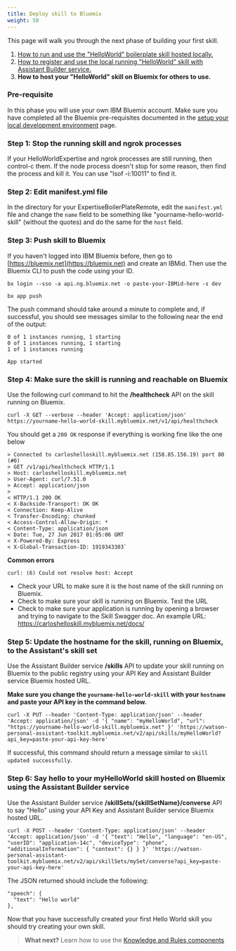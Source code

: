 ```yaml
---
title: Deploy skill to Bluemix
weight: 50 
---
```

This page will walk you through the next phase of building your first skill.

1. [How to run and use the "HelloWorld" boilerplate skill hosted locally.]({{site.baseurl}}/expertise/build-expertise)
2. [How to register and use the local running "HelloWorld" skill with Assistant Builder service.]({{site.baseurl}}/expertise/develop-locally)
3. **How to host your "HelloWorld" skill on Bluemix for others to use.**

### Pre-requisite
In this phase you will use your own IBM Bluemix account.  Make sure you have completed all the Bluemix pre-requisites documented in the [setup your local development environment]({{site.baseurl}}/expertise/setup-local-dev-env/) page.

### Step 1: Stop the running skill and ngrok processes
If your HelloWorldExpertise and ngrok processes are still running, then control-c them.  If the node process doesn't stop for some reason, then find the process and kill it.  You can use "lsof -i:10011" to find it.

### Step 2: Edit manifest.yml file
In the directory for your ExpertiseBoilerPlateRemote, edit the `manifest.yml` file and change the `name` field to be something like "yourname-hello-world-skill" (without the quotes) and do the same for the `host` field.

### Step 3: Push skill to Bluemix
If you haven't logged into IBM Bluemix before, then go to [https://bluemix.net](https://bluemix.net) and create an IBMid.  Then use the Bluemix CLI to push the code using your ID.

`bx login --sso -a api.ng.bluemix.net -o paste-your-IBMid-here -s dev`

`bx app push`

The push command should take around a minute to complete and, if successful, you should see messages similar to the following near the end of the output: 

```
0 of 1 instances running, 1 starting
0 of 1 instances running, 1 starting
1 of 1 instances running

App started
```

### Step 4: Make sure the skill is running and reachable on Bluemix
Use the following curl command to hit the **/healthcheck** API on the skill running on Bluemix.

`curl -X GET --verbose --header 'Accept: application/json' https://yourname-hello-world-skill.mybluemix.net/v1/api/healthcheck`

You should get a `200 OK` response if everything is working fine like the one below
```
> Connected to carloshelloskill.mybluemix.net (158.85.156.19) port 80 (#0)
> GET /v1/api/healthcheck HTTP/1.1
> Host: carloshelloskill.mybluemix.net
> User-Agent: curl/7.51.0
> Accept: application/json
>
< HTTP/1.1 200 OK
< X-Backside-Transport: OK OK
< Connection: Keep-Alive
< Transfer-Encoding: chunked
< Access-Control-Allow-Origin: *
< Content-Type: application/json
< Date: Tue, 27 Jun 2017 01:05:06 GMT
< X-Powered-By: Express
< X-Global-Transaction-ID: 1919343303`
```

**Common errors**

```
curl: (6) Could not resolve host: Accept
```
* Check your URL to make sure it is the host name of the skill running on Bluemix.
* Check to make sure your skill is running on Bluemix.  Test the URL
* Check to make sure your application is running by opening a browser and trying to navigate to the Skill Swagger doc. An example URL: https://carloshelloskill.mybluemix.net/docs/

### Step 5: Update the hostname for the skill, running on Bluemix, to the Assistant's skill set
Use the Assistant Builder service **/skills** API to update your skill running on Bluemix to the public registry using your API Key and Assistant Builder service Bluemix hosted URL.

**Make sure you change the `yourname-hello-world-skill` with your `hostname` and paste your API key in the command below.**

`curl -X PUT --header 'Content-Type: application/json' --header 'Accept: application/json' -d '{
  "name": "myHelloWorld",
  "url": "https://yourname-hello-world-skill.mybluemix.net"
}' 'https://watson-personal-assistant-toolkit.mybluemix.net/v2/api/skills/myHelloWorld?api_key=paste-your-api-key-here'`

If successful, this command should return a message similar to `skill updated successfully`.

### Step 6: Say hello to your myHelloWorld skill hosted on Bluemix using the Assistant Builder service
Use the Assistant Builder service **/skillSets/{skillSetName}/converse** API to say "Hello" using your API Key and Assistant Builder service Bluemix hosted URL.

`curl -X POST --header 'Content-Type: application/json' --header 'Accept: application/json' -d '{
  "text": "Hello",
  "language": "en-US",
  "userID": "application-14c",
  "deviceType": "phone",
  "additionalInformation": {
    "context": {}
  }
}' 'https://watson-personal-assistant-toolkit.mybluemix.net/v2/api/skillSets/mySet/converse?api_key=paste-your-api-key-here'`

The JSON returned should include the following:

```
"speech": {
  "text": "Hello world"
},
```

Now that you have successfully created your first Hello World skill you should try creating your own skill.

> **What next?** Learn how to use the [Knowledge and Rules components]({{site.baseurl}}/knowledge/what-is-kr)

